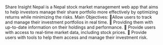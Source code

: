 Share Insight Nepal is a Nepal stock market management web app that aims to help
investors manage their share portfolio more effectively by optimizing returns while
minimizing the risks. 
Main Objectives:
Allow users to track and manage their investment portfolios in real time.
 Providing them with up-to-date information on their holdings and performance.
 Provide users with access to real-time market data, including stock prices.
 Provide users with tools to help them access and manage their investment risk.
